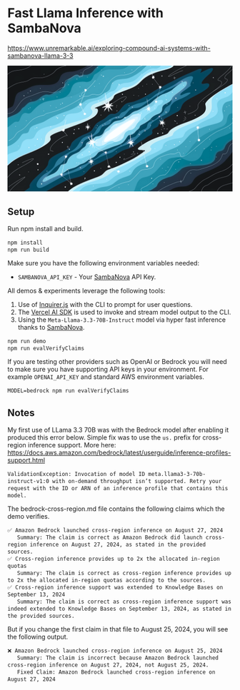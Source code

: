 # Fast Llama Inference with SambaNova

https://www.unremarkable.ai/exploring-compound-ai-systems-with-sambanova-llama-3-3

![Xyz](images/samba-nova.png)

## Setup

Run npm install and build. 

```shell
npm install
npm run build
```

Make sure you have the following environment variables needed:

- `SAMBANOVA_API_KEY` - Your [SambaNova](https://cloud.sambanova.ai/apis?ref=unremarkable.ai) API Key.

All demos & experiments leverage the following tools:

1. Use of [Inquirer.js](https://www.npmjs.com/package/inquirer?ref=unremarkable.ai) with the CLI to prompt for user questions.
2. The [Vercel AI SDK](https://sdk.vercel.ai?ref=unremarkable.ai) is used to invoke and stream model output to the CLI.
3. Using the `Meta-Llama-3.3-70B-Instruct` model via hyper fast inference thanks to [SambaNova](https://sambanova.ai?ref=unremarkable.ai).

```shell
npm run demo
npm run evalVerifyClaims
```

If you are testing other providers such as OpenAI or Bedrock you will need to make sure you have supporting API keys in your environment. For example `OPENAI_API_KEY` and standard AWS environment variables.

```shell
MODEL=bedrock npm run evalVerifyClaims
```

## Notes

My first use of LLama 3.3 70B was with the Bedrock model after enabling it produced this error below. Simple fix was to use the `us.` prefix for cross-region inference support. More here: https://docs.aws.amazon.com/bedrock/latest/userguide/inference-profiles-support.html

```
ValidationException: Invocation of model ID meta.llama3-3-70b-instruct-v1:0 with on-demand throughput isn’t supported. Retry your request with the ID or ARN of an inference profile that contains this model.
```

The bedrock-cross-region.md file contains the following claims which the demo verifies.

```
✅ Amazon Bedrock launched cross-region inference on August 27, 2024
   Summary: The claim is correct as Amazon Bedrock did launch cross-region inference on August 27, 2024, as stated in the provided sources.
✅ Cross-region inference provides up to 2x the allocated in-region quotas
   Summary: The claim is correct as cross-region inference provides up to 2x the allocated in-region quotas according to the sources.
✅ Cross-region inference support was extended to Knowledge Bases on September 13, 2024
   Summary: The claim is correct as cross-region inference support was indeed extended to Knowledge Bases on September 13, 2024, as stated in the provided sources.
```

But if you change the first claim in that file to August 25, 2024, you will see the following output.

```
❌ Amazon Bedrock launched cross-region inference on August 25, 2024
   Summary: The claim is incorrect because Amazon Bedrock launched cross-region inference on August 27, 2024, not August 25, 2024.
   Fixed Claim: Amazon Bedrock launched cross-region inference on August 27, 2024
```
